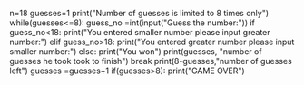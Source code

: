 n=18
guesses=1
print("Number of guesses is limited to 8 times only")
while(guesses<=8):
    guess_no =int(input("Guess the number:"))
    if guess_no<18:
        print("You entered smaller number please input greater number:")
    elif guess_no>18:
        print("You entered greater number please input smaller number:")
    else:
        print("You won")
        print(guesses, "number of guesses he took took to finish")
        break
    print(8-guesses,"number of guesses left")
    guesses =guesses+1
if(guesses>8):
    print("GAME OVER")
